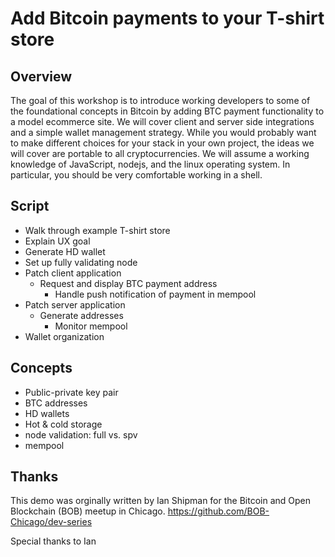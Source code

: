 Add Bitcoin payments to your T-shirt store
==

Overview
--

The goal of this workshop is to introduce working developers to some of the
foundational concepts in Bitcoin by adding BTC payment functionality to a model
ecommerce site.  We will cover client and server side integrations and a simple
wallet management strategy.  While you would probably want to make different
choices for your stack in your own project, the ideas we will cover are
portable to all cryptocurrencies.  We will assume a working knowledge of
JavaScript, nodejs, and the linux operating system.  In particular, you should
be very comfortable working in a shell.

Script
--

- Walk through example T-shirt store
- Explain UX goal
- Generate HD wallet
- Set up fully validating node
- Patch client application
  * Request and display BTC payment address
	* Handle push notification of payment in mempool
- Patch server application
  * Generate addresses
	* Monitor mempool
- Wallet organization

Concepts
--

- Public-private key pair
- BTC addresses
- HD wallets
- Hot & cold storage
- node validation: full vs. spv
- mempool 

Thanks
--

This demo was orginally written by Ian Shipman for the Bitcoin and Open
Blockchain (BOB) meetup in Chicago. 
https://github.com/BOB-Chicago/dev-series

Special thanks to Ian